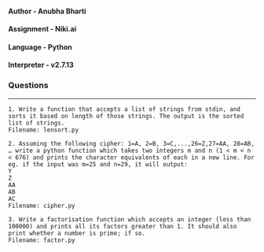 #### Author - Anubha Bharti
#### Assignment - Niki.ai
#### Language - Python
#### Interpreter - v2.7.13

### Questions
---
```
1. Write a function that accepts a list of strings from stdin, and sorts it based on length of those strings. The output is the sorted list of strings.
Filename: lensort.py

2. Assuming the following cipher: 1=A, 2=B, 3=C,...,26=Z,27=AA, 28=AB, … write a python function which takes two integers m and n (1 < m < n < 676) and prints the character equivalents of each in a new line. For eg. if the input was m=25 and n=29, it will output:
Y
Z
AA
AB
AC
Filename: cipher.py

3. Write a factorisation function which accepts an integer (less than 100000) and prints all its factors greater than 1. It should also print whether a number is prime; if so.
Filename: factor.py
```